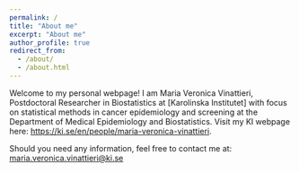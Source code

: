 ```yaml
---
permalink: /
title: "About me"
excerpt: "About me"
author_profile: true
redirect_from: 
  - /about/
  - /about.html
---
```


Welcome to my personal webpage! I am Maria Veronica Vinattieri, Postdoctoral Researcher in Biostatistics at [Karolinska Institutet] with focus on statistical methods in cancer epidemiology and screening at the Department of Medical Epidemiology and Biostatistics. Visit my KI webpage here: <https://ki.se/en/people/maria-veronica-vinattieri>.  

Should you need any information, feel free to contact me at: <maria.veronica.vinattieri@ki.se>

